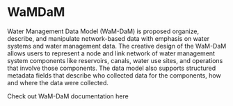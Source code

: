 WaMDaM
======

Water Management Data Model (WaM-DaM) is proposed organize, describe, and manipulate network-based data with emphasis on water systems and water management data. The creative design of the WaM-DaM allows users to represent a node and link network of water management system components like reservoirs, canals, water use sites, and operations that involve those components. The data model also supports structured metadata fields that describe who collected data for the components, how and where the data were collected.

Check out WaM-DaM documentation here 
